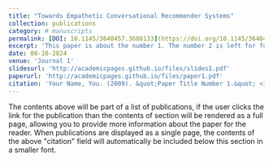 ```yaml
---
title: "Towards Empathetic Conversational Recommender Systems"
collection: publications
category: # manuscripts
permalink: [DOI: 10.1145/3640457.3688133](https://doi.org/10.1145/3640457.3688133)
excerpt: 'This paper is about the number 1. The number 2 is left for future work.'
date: 08-10-2024
venue: 'Journal 1'
slidesurl: 'http://academicpages.github.io/files/slides1.pdf'
paperurl: 'http://academicpages.github.io/files/paper1.pdf'
citation: 'Your Name, You. (2009). &quot;Paper Title Number 1.&quot; <i>Journal 1</i>. 1(1).'
---
```


The contents above will be part of a list of publications, if the user clicks the link for the publication than the contents of section will be rendered as a full page, allowing you to provide more information about the paper for the reader. When publications are displayed as a single page, the contents of the above "citation" field will automatically be included below this section in a smaller font.
